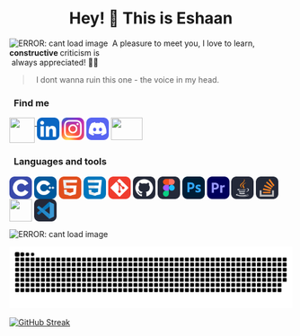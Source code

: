 <h1 align="center">Hey! 👋 This is Eshaan </h1>

<p align="center">
  <img src="https://media.giphy.com/media/v1.Y2lkPTc5MGI3NjExZmVlZjNmMGQxZTU3NDgyMjU4Njg0ZWEwYzk3YjQ1Njc3ZmU3ODhhNiZjdD1n/E7qhaXjCoZmDsHKpTN/giphy.gif"  align="left"
       alt="ERROR: cant load image"/> 
  
  <p align="top">
  &nbsp; A pleasure to meet you, I love to learn,  <b> constructive </b> criticism is </br>
  &nbsp;always appreciated!&nbsp;🚀🤘 
    
 > &nbsp; I dont wanna ruin this one - the voice in my head.

    
 ###  &nbsp; Find me 
<div>  
    <a href="https://www.codechef.com/users/weshaan108" target="_blank"><img src="https://gitgud.io/uploads/-/system/group/avatar/12294/cc.png"  height="45" width="45" align="top" target="_blank">
      </a> 
    <a href="https://www.linkedin.com/in/weshaan-3b9460265/"  target="_blank"><img src="https://raw.githubusercontent.com/tandpfun/skill-icons/59059d9d1a2c092696dc66e00931cc1181a4ce1f/icons/LinkedIn.svg" height="40" width="40" align="top" target="_blank"></a> 
  <a href="https://www.instagram.com/_weshaan_/" target="_blank"><img src="https://raw.githubusercontent.com/tandpfun/skill-icons/59059d9d1a2c092696dc66e00931cc1181a4ce1f/icons/Instagram.svg" height="40" width="40" align="top" target="_blank"></a>
 <a href = "https://discord.com/users/1018369685386960948"><img src="https://raw.githubusercontent.com/tandpfun/skill-icons/59059d9d1a2c092696dc66e00931cc1181a4ce1f/icons/Discord.svg" height="40" width="40" align="top" target="_blank"></a>
  <a href = "mailto: weshaan108@gmail.com"><img src="https://mailmeteor.com/logos/assets/PNG/Gmail_Logo_512px.png" height="40" width="56" align="top" target="_blank"></a>
</br>
</div>

  ### &nbsp; Languages and tools
  <div> 
 <a href="https://g.co/kgs/PAboKt" target="_blank"><img src="https://raw.githubusercontent.com/tandpfun/skill-icons/59059d9d1a2c092696dc66e00931cc1181a4ce1f/icons/C.svg" height="40" width="40" align="top" target="_blank"></a>
  <a href="https://g.co/kgs/HHEBAH" target="_blank"><img src="https://raw.githubusercontent.com/tandpfun/skill-icons/59059d9d1a2c092696dc66e00931cc1181a4ce1f/icons/CPP.svg" height="40" width="40" align="top" target="_blank"></a>
    <a href="https://g.co/kgs/MTt2iV" target="_blank"><img src="https://raw.githubusercontent.com/tandpfun/skill-icons/59059d9d1a2c092696dc66e00931cc1181a4ce1f/icons/HTML.svg" height="40" width="40" align="top" target="_blank"></a>
  <a href="https://g.co/kgs/sE4xXb" target="_blank"><img src="https://raw.githubusercontent.com/tandpfun/skill-icons/59059d9d1a2c092696dc66e00931cc1181a4ce1f/icons/CSS.svg" height="40" width="40" align="top" target="_blank"></a>
  <a href="https://git-scm.com/" target="_blank"><img src="https://raw.githubusercontent.com/tandpfun/skill-icons/59059d9d1a2c092696dc66e00931cc1181a4ce1f/icons/Git.svg" height="40" width="40" align="top" target="_blank"></a>
  <a href="https://github.com/weshaan" target="_blank"><img src="https://raw.githubusercontent.com/tandpfun/skill-icons/59059d9d1a2c092696dc66e00931cc1181a4ce1f/icons/Github-Dark.svg" height="40" width="40" align="top" target="_blank"></a>
  <a href="https://www.figma.com/" target="_blank"><img src="https://raw.githubusercontent.com/tandpfun/skill-icons/59059d9d1a2c092696dc66e00931cc1181a4ce1f/icons/Figma-Dark.svg" height="40" width="40" align="top" target="_blank"></a>
  <a href="https://www.adobe.com/in/products/photoshop.html" target="_blank"><img src="https://raw.githubusercontent.com/tandpfun/skill-icons/59059d9d1a2c092696dc66e00931cc1181a4ce1f/icons/Photoshop.svg" height="40" width="40" align="top" target="_blank"></a>
  <a href="https://www.adobe.com/products/premiere.html" target="_blank"><img src="https://raw.githubusercontent.com/tandpfun/skill-icons/59059d9d1a2c092696dc66e00931cc1181a4ce1f/icons/Premiere.svg" height="40" width="40" align="top" target="_blank"></a>
  <a href="https://www.java.com/en/" target="_blank"><img src="https://raw.githubusercontent.com/tandpfun/skill-icons/59059d9d1a2c092696dc66e00931cc1181a4ce1f/icons/Java-Dark.svg" height="40" width="40" align="top" target="_blank"></a>
  <a href="https://stackoverflow.com/" target="_blank"><img src="https://raw.githubusercontent.com/tandpfun/skill-icons/59059d9d1a2c092696dc66e00931cc1181a4ce1f/icons/StackOverflow-Dark.svg" height="40" width="40" align="top" target="_blank"></a>
  <a href="https://chat.openai.com/chat" target="_blank"><img src="https://www.kopykitab.com/blog/wp-content/uploads/2023/02/chat-gpt-logo.jpg" height="40" width="40" align="top" target="_blank"></a>
  <a href="https://g.co/kgs/pEkBvp" target="_blank"><img src="https://raw.githubusercontent.com/tandpfun/skill-icons/59059d9d1a2c092696dc66e00931cc1181a4ce1f/icons/VSCode-Dark.svg" height="40" width="40" align="top" target="_blank"></a>

 <!--! <a href="" target="_blank"><img src="" height="50" width="50" align="top" target="_blank"></a>--->
    
  </div>
<!--![ERROR: cant load image](https://media.giphy.com/media/ycnZqQLGjv8ie7soSH/giphy.gif)--->
<!--![ERROR: cant load image](https://media.giphy.com/media/Ll22OhMLAlVDb8UQWe/giphy.gif =250x250)--->
<p align="top">
<img src="https://media.giphy.com/media/Ll22OhMLAlVDb8UQWe/giphy.gif" alt="ERROR: cant load image" width="150" height="150"/>
</p>
<div>
  
  ![Snake animation](https://github.com/Platane/Platane/blob/output/github-contribution-grid-snake.svg)
  
</div>
<div>

  [![GitHub Streak](https://streak-stats.demolab.com?user=weshaan&theme=tokyonight_duo&hide_border=true)](https://git.io/streak-stats)
  
</div>
<!---
weshaan/weshaan is a ✨ special ✨ repository because its `README.md` (this file) appears on your GitHub profile.
You can click the Preview link to take a look at your changes.
--->
